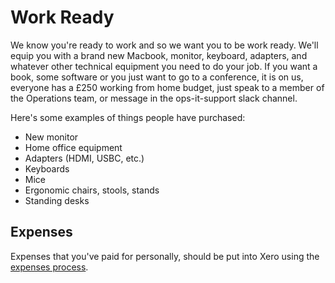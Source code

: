 # Work Ready

We know you're ready to work and so we want you to be work ready. We'll equip you with a brand new Macbook, monitor, keyboard, adapters, and whatever other technical equipment you need to do your job. 
If you want a book, some software or you just want to go to a conference, it is on us, everyone has a £250 working from home budget, just speak to a member of the Operations team, or message in the ops-it-support slack channel.

Here's some examples of things people have purchased:

- New monitor
- Home office equipment
- Adapters (HDMI, USBC, etc.)
- Keyboards
- Mice
- Ergonomic chairs, stools, stands
- Standing desks

## Expenses

Expenses that you've paid for personally, should be put into Xero using the [expenses process](../guides/compensation/expenses.md).
